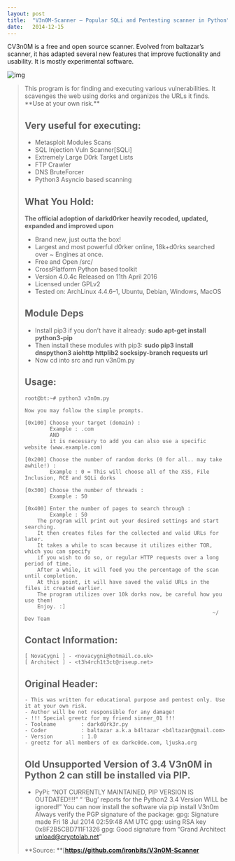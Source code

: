 ```yaml
---
layout: post
title:  "V3n0M-Scanner — Popular SQLi and Pentesting scanner in Python"
date:   2014-12-15
---
```


<p class="intro"><span class="dropcap">C</span>V3n0M is a free and open source scanner. Evolved from baltazar’s scanner, it has adapted several new features that improve fuctionality and usability. It is mostly experimental software.</p>

![img](https://cdn-images-1.medium.com/max/800/1*Lm18IbqbsX4n2jIjNoltOw.png)

<blockquote>This program is for finding and executing various vulnerabilities. It scavenges the web using dorks and organizes the URLs it finds. **Use at your own risk.**

## Very useful for executing:

* Metasploit Modules Scans
* SQL Injection Vuln Scanner[SQLi]
* Extremely Large D0rk Target Lists
* FTP Crawler
* DNS BruteForcer
* Python3 Asyncio based scanning

## What You Hold:

**The official adoption of darkd0rker heavily recoded, updated, expanded and improved upon**

- Brand new, just outta the box!
- Largest and most powerful d0rker online, 18k+d0rks searched over ~ Engines at once.
- Free and Open /src/
- CrossPlatform Python based toolkit
- Version 4.0.4c Released on 11th April 2016
- Licensed under GPLv2
- Tested on: ArchLinux 4.4.6–1, Ubuntu, Debian, Windows, MacOS

## Module Deps

- Install pip3 if you don’t have it already: **sudo apt-get install python3-pip**
- Then install these modules with pip3: **sudo pip3 install dnspython3 aiohttp httplib2 socksipy-branch requests url**
- Now cd into src and run v3n0m.py

## Usage:

```
root@bt:~# python3 v3n0m.py
```

```
Now you may follow the simple prompts.
```

```
[0x100] Choose your target (domain) :
        Example : .com
        AND
        it is necessary to add you can also use a specific website (www.example.com)
```

```
[0x200] Choose the number of random dorks (0 for all.. may take awhile!) :
        Example : 0 = This will choose all of the XSS, File Inclusion, RCE and SQLi dorks
```

```
[0x300] Choose the number of threads :
        Example : 50
```

```
[0x400] Enter the number of pages to search through :
        Example : 50
    The program will print out your desired settings and start searching.
    It then creates files for the collected and valid URLs for later.
    It takes a while to scan because it utilizes either TOR, which you can specify
    if you wish to do so, or regular HTTP requests over a long period of time.
    After a while, it will feed you the percentage of the scan until completion.
    At this point, it will have saved the valid URLs in the files it created earlier.
    The program utilizes over 10k dorks now, be careful how you use them!
    Enjoy. :]
                                                            ~/ Dev Team
```

## Contact Information:

```
[ NovaCygni ] - <novacygni@hotmail.co.uk>
[ Architect ] - <t3h4rch1t3ct@riseup.net>
```

## Original Header:

```
- This was written for educational purpose and pentest only. Use it at your own risk.
- Author will be not responsible for any damage!
- !!! Special greetz for my friend sinner_01 !!!
- Toolname        : darkd0rk3r.py
- Coder           : baltazar a.k.a b4ltazar <b4ltazar@gmail.com>
- Version         : 1.0
- greetz for all members of ex darkc0de.com, ljuska.org
```

## Old Unsupported Version of 3.4 V3n0M in Python 2 can still be installed via PIP.

- PyPi: “NOT CURRENTLY MAINTAINED, PIP VERSION IS OUTDATED!!!!” “ ‘Bug’ reports for the Python2 3.4 Version WILL be ignored!” You can now install the software via pip install V3n0m Always verify the PGP signature of the package: gpg: Signature made Fri 18 Jul 2014 02:59:48 AM UTC gpg: using RSA key 0x8F2B5CBD711F1326 gpg: Good signature from “Grand Architect [unload@cryptolab.net](mailto:unload@cryptolab.net)”

**Source: **[**https://github.com/ironbits/V3n0M-Scanner**